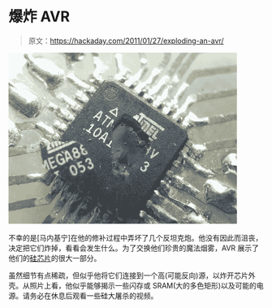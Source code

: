 # 爆炸 AVR

> 原文：<https://hackaday.com/2011/01/27/exploding-an-avr/>

![](img/579df44c097cea3d2306d4938fe86e8e.png "atmega88_structure_3")

不幸的是[马内基宁]在他的修补过程中弄坏了几个反坦克炮。他没有因此而沮丧，决定把它们炸掉，看看会发生什么。为了交换他们珍贵的魔法烟雾，AVR 展示了他们的[硅芯片](http://tric.c0.pl/galeria-rozdupconych-prockow/)的很大一部分。

虽然细节有点稀疏，但似乎他将它们连接到一个高(可能反向)源，以炸开芯片外壳。从照片上看，他似乎能够揭示一些闪存或 SRAM(大的多色矩形)以及可能的电源。请务必在休息后观看一些硅大屠杀的视频。